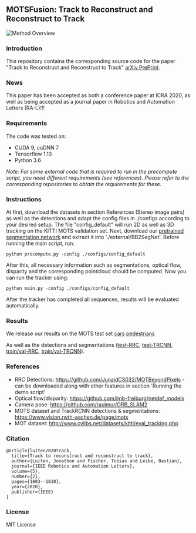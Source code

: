 ## MOTSFusion: Track to Reconstruct and Reconstruct to Track
![Method Overview](https://github.com/tobiasfshr/MOTSFusion/blob/master/imgs/overview.png)

### Introduction

This repository contains the corresponding source code for the paper "Track to Reconstruct and Reconstruct to Track" [arXiv PrePrint](http://arxiv.org/abs/1910.00130).

### News
This paper has been accepted as both a conference paper at ICRA 2020, as well as being accepted as a journal paper in Robotics and Automation Letters (RA-L)!!!

### Requirements
The code was tested on:
- CUDA 9, cuDNN 7
- Tensorflow 1.13
- Python 3.6

*Note: For some external code that is required to run in the precompute script, you need different requirements (see references). Please refer to the corresponding repositories to obtain the requirements for these.*

### Instructions

At first, download the datasets in section References (Stereo image pairs) as well as the detections and adapt the config files in ./configs according to your desired setup. The file "config_default" will run 2D as well as 3D tracking on the KITTI MOTS validation set. Next, download our [pretrained segmentation network](https://drive.google.com/open?id=1Jj3VpAo7WJ-8Tvr7M3XLTA2WrUivvvNA) and extract it into './external/BB2SegNet'. Before running the main script, run:
```
python precompute.py -config ./configs/config_default
```

After this, all necessary information such as segmentations, optical flow, disparity and the corresponding pointcloud should be computed. Now you can run the tracker using:

```
python main.py -config ./configs/config_default
```
After the tracker has completed all sequences, results will be evaluated automatically.

### Results
We release our results on the MOTS test set [cars](https://drive.google.com/open?id=1v6AIJ2qRkHKLTnR7Sma3QA3Be6VcQJ2U)
[pedestrians](https://drive.google.com/file/d/1yqkjqt-0t8zVU7jxwbon2TWyhXXmbMAt/view?usp=sharing)

As well as the detections  and segmentations ([test-RRC](https://drive.google.com/open?id=1QmArTCHaxS2a9jciGBqA6LAQQ4bcPeKE), [test-TRCNN](https://drive.google.com/open?id=14YLMwTDi2gpUVOSgDiNxMLrTgvX_Nb6Q), [train/val-RRC](https://drive.google.com/open?id=194Yj_L9_cc5Yio-Khk6DGFOUQ6RS7PvV), [train/val-TRCNN](https://drive.google.com/open?id=1Rb63G4j6lap2Zk4zKOlYX_YJozAdduPD)).

### References
- RRC Detections: https://github.com/JunaidCS032/MOTBeyondPixels - can be downloaded along with other features in section 'Running the demo script'
- Optical flow/disparity: https://github.com/lmb-freiburg/netdef_models
- Camera pose: https://github.com/raulmur/ORB_SLAM2
- MOTS dataset and TrackRCNN detections & segmentations: https://www.vision.rwth-aachen.de/page/mots
- MOT dataset: http://www.cvlibs.net/datasets/kitti/eval_tracking.php

### Citation
```
@article{luiten2020track,
  title={Track to reconstruct and reconstruct to track},
  author={Luiten, Jonathon and Fischer, Tobias and Leibe, Bastian},
  journal={IEEE Robotics and Automation Letters},
  volume={5},
  number={2},
  pages={1803--1810},
  year={2020},
  publisher={IEEE}
}
```
### License
MIT License
